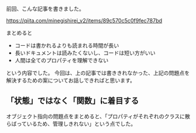 



前回、こんな記事を書きました。

https://qiita.com/minegishirei_v2/items/89c570c5c0f9fec787bd

まとめると

- コードは書かれるよりも読まれる時間が長い
- 長いドキュメントは読みたくないし、コードは短い方がいい
- 人間は全てのプロパティを理解できない

という内容でした。
今回は、上の記事では書ききれなかった、上記の問題点を解決するための案についてお話しできればと思います。



## 「状態」ではなく「関数」に着目する

オブジェクト指向の問題点をまとめると、「プロパティがそれぞれのクラスに散らばっているため、管理しきれない」という点でした。


























